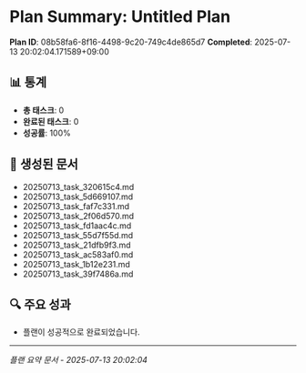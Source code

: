 # Plan Summary: Untitled Plan

**Plan ID**: 08b58fa6-8f16-4498-9c20-749c4de865d7
**Completed**: 2025-07-13 20:02:04.171589+09:00

## 📊 통계

- **총 태스크**: 0
- **완료된 태스크**: 0
- **성공률**: 100%

## 📄 생성된 문서

- 20250713_task_320615c4.md
- 20250713_task_5d669107.md
- 20250713_task_faf7c331.md
- 20250713_task_2f06d570.md
- 20250713_task_fd1aac4c.md
- 20250713_task_55d7f55d.md
- 20250713_task_21dfb9f3.md
- 20250713_task_ac583af0.md
- 20250713_task_1b12e231.md
- 20250713_task_39f7486a.md

## 🔍 주요 성과

- 플랜이 성공적으로 완료되었습니다.

---
*플랜 요약 문서 - 2025-07-13 20:02:04*

